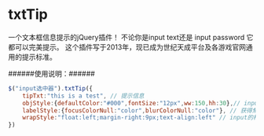 # txtTip
一个文本框信息提示的jQuery插件！
不论你是input text还是 input password 它都可以完美提示。
这个插件写于2013年，现已成为世纪天成平台及各游戏官网通用的提示标准。

######使用说明：######

```js
$("input选中器").txtTip({
    tipTxt:"this is a test", // 提示信息	
    objStyle:{defaultColor:"#000",fontSize:"12px",ww:150,hh:30},// input框字体颜色和大小及文本框长度宽度设置
    labelStyle:{focusColorNull:"color",blurColorNull:"color"}, // 获得焦点和失去焦点时的文本信息的颜色设置
    wrapStyle:"float:left;margin-right:9px;text-align:left" // input的样式
})
```

